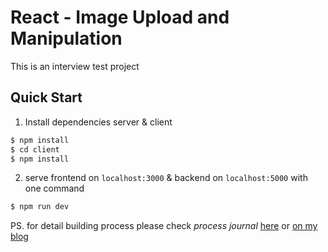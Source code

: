 # React - Image Upload and Manipulation
This is an interview test project

## Quick Start
1. Install dependencies server & client
```bash
$ npm install
$ cd client
$ npm install
```

2. serve frontend on `localhost:3000` & backend on `localhost:5000` with one command
```bash
$ npm run dev
```


PS. for detail building process please check _process journal_ [here](###) or [on my blog](###)